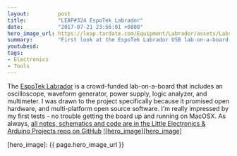 ```yaml
---
layout:         post
title:          "LEAP#324 EspoTek Labrador"
date:           "2017-07-21 23:56:01 +0800"
hero_image_url: https://leap.tardate.com/Equipment/Labrador/assets/Labrador_build.jpg
summary:        "First look at the EspoTek Labrador USB lab-on-a-board open source hardware and software"
youtubeid:
tags:
- Electronics
- Tools
---
```


The [EspoTek Labrador](https://www.crowdsupply.com/espotek/labrador) is a crowd-funded
lab-on-a-board that includes an oscilloscope, waveform generator, power supply, logic analyzer, and multimeter.
I was drawn to the project specifically because it promised open hardware, and multi-platform open source software.
I'm really impressed by my first tests - no trouble getting the board up and running on MacOSX.
As always, [all notes, schematics and code are in the Little Electronics & Arduino Projects repo on GitHub][project]
[![hero_image][hero_image]][project]

[leap]: https://leap.tardate.com
[project]: https://github.com/tardate/LittleArduinoProjects/tree/master/Equipment/Labrador
[hero_image]: {{ page.hero_image_url }}
